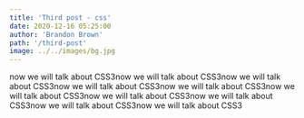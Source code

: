 ```yaml
---
title: 'Third post - css'
date: 2020-12-16 05:25:00
author: 'Brandon Brown'
path: '/third-post'
image: ../../images/bg.jpg
---
```


now we will talk about CSS3now we will talk about CSS3now we will talk about CSS3now we will talk about CSS3now we will talk about CSS3now we will talk about CSS3now we will talk about CSS3now we will talk about CSS3now we will talk about CSS3now we will talk about CSS3